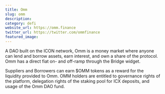 ```yaml
---
title: Omm
slug: omm
description:
category: defi
website_url: https://omm.finance
twitter_url: https://twitter.com/ommfinance
featured_image:
---
```


A DAO built on the ICON network, Omm is a money market where anyone can lend and borrow assets, earn interest, and own a share of the protocol. Omm has a direct fiat on- and off-ramp through the Bridge widget.

Suppliers and Borrowers can earn $OMM tokens as a reward for the liquidity provided to Omm. OMM holders are entitled to governance rights of the platform, delegation rights of the staking pool for ICX deposits, and usage of the Omm DAO fund.
